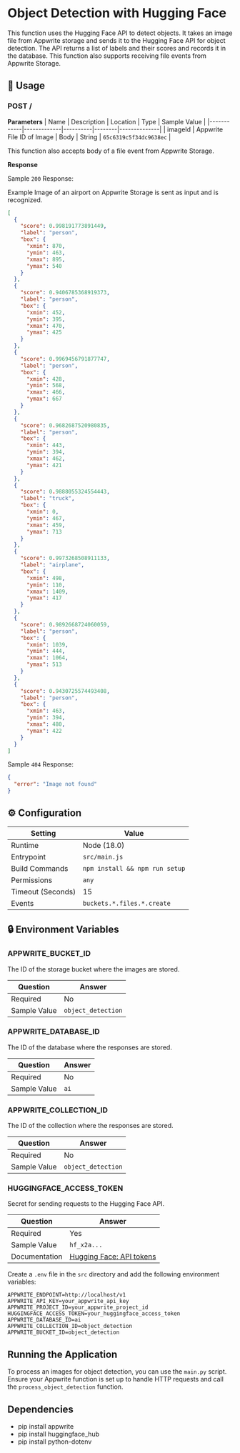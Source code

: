 # Object Detection with Hugging Face

This function uses the Hugging Face API to detect objects. It takes an image file from Appwrite storage and sends it to the Hugging Face API for object detection. The API returns a list of labels and their scores and records it in the database. This function also supports receiving file events from Appwrite Storage.

## 🧰 Usage

### POST /

**Parameters**
| Name | Description | Location | Type | Sample Value |
|------------|-------------|----------|--------|--------------|
| imageId | Appwrite File ID of Image | Body | String | `65c6319c5f34dc9638ec` |

This function also accepts body of a file event from Appwrite Storage.

**Response**

Sample `200` Response:

Example Image of an airport on Appwrite Storage is sent as input and is recognized.

```json
[
  {
    "score": 0.998191773891449,
    "label": "person",
    "box": {
      "xmin": 870,
      "ymin": 463,
      "xmax": 895,
      "ymax": 540
    }
  },
  {
    "score": 0.9406785368919373,
    "label": "person",
    "box": {
      "xmin": 452,
      "ymin": 395,
      "xmax": 470,
      "ymax": 425
    }
  },
  {
    "score": 0.9969456791877747,
    "label": "person",
    "box": {
      "xmin": 428,
      "ymin": 568,
      "xmax": 466,
      "ymax": 667
    }
  },
  {
    "score": 0.9682687520980835,
    "label": "person",
    "box": {
      "xmin": 443,
      "ymin": 394,
      "xmax": 462,
      "ymax": 421
    }
  },
  {
    "score": 0.9888055324554443,
    "label": "truck",
    "box": {
      "xmin": 0,
      "ymin": 467,
      "xmax": 459,
      "ymax": 713
    }
  },
  {
    "score": 0.9973268508911133,
    "label": "airplane",
    "box": {
      "xmin": 498,
      "ymin": 110,
      "xmax": 1409,
      "ymax": 417
    }
  },
  {
    "score": 0.9892668724060059,
    "label": "person",
    "box": {
      "xmin": 1039,
      "ymin": 444,
      "xmax": 1064,
      "ymax": 513
    }
  },
  {
    "score": 0.9430725574493408,
    "label": "person",
    "box": {
      "xmin": 463,
      "ymin": 394,
      "xmax": 480,
      "ymax": 422
    }
  }
]
```

Sample `404` Response:

```json
{
  "error": "Image not found"
}
```

## ⚙️ Configuration

| Setting           | Value                          |
| ----------------- | ------------------------------ |
| Runtime           | Node (18.0)                    |
| Entrypoint        | `src/main.js`                  |
| Build Commands    | `npm install && npm run setup` |
| Permissions       | `any`                          |
| Timeout (Seconds) | 15                             |
| Events            | `buckets.*.files.*.create`     |

## 🔒 Environment Variables

### APPWRITE_BUCKET_ID

The ID of the storage bucket where the images are stored.

| Question     | Answer             |
| ------------ | ------------------ |
| Required     | No                 |
| Sample Value | `object_detection` |

### APPWRITE_DATABASE_ID

The ID of the database where the responses are stored.

| Question     | Answer |
| ------------ | ------ |
| Required     | No     |
| Sample Value | `ai`   |

### APPWRITE_COLLECTION_ID

The ID of the collection where the responses are stored.

| Question     | Answer             |
| ------------ | ------------------ |
| Required     | No                 |
| Sample Value | `object_detection` |

### HUGGINGFACE_ACCESS_TOKEN

Secret for sending requests to the Hugging Face API.

| Question      | Answer                                                                                                |
| ------------- | ----------------------------------------------------------------------------------------------------- |
| Required      | Yes                                                                                                   |
| Sample Value  | `hf_x2a...`                                                                                           |
| Documentation | [Hugging Face: API tokens](https://huggingface.co/docs/api-inference/en/quicktour#get-your-api-token) |


Create a `.env` file in the `src` directory and add the following environment variables:


   ```properties
   APPWRITE_ENDPOINT=http://localhost/v1
   APPWRITE_API_KEY=your_appwrite_api_key
   APPWRITE_PROJECT_ID=your_appwrite_project_id
   HUGGINGFACE_ACCESS_TOKEN=your_huggingface_access_token
   APPWRITE_DATABASE_ID=ai
   APPWRITE_COLLECTION_ID=object_detection
   APPWRITE_BUCKET_ID=object_detection
   ```

## Running the Application

To process an images for object detection, you can use the `main.py` script. Ensure your Appwrite function is set up to handle HTTP requests and call the `process_object_detection` function.

## Dependencies

- pip install appwrite
- pip install huggingface_hub
- pip install python-dotenv
